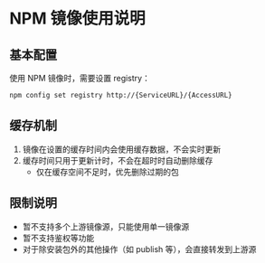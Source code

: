 # NPM 镜像使用说明

## 基本配置

使用 NPM 镜像时，需要设置 registry：

```bash
npm config set registry http://{ServiceURL}/{AccessURL}
```

## 缓存机制

1. 镜像在设置的缓存时间内会使用缓存数据，不会实时更新
2. 缓存时间只用于更新计时，不会在超时时自动删除缓存
   - 仅在缓存空间不足时，优先删除过期的包

## 限制说明

- 暂不支持多个上游镜像源，只能使用单一镜像源
- 暂不支持鉴权等功能
- 对于除安装包外的其他操作（如 publish 等），会直接转发到上游源
